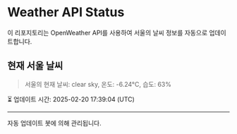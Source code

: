 
# Weather API Status

이 리포지토리는 OpenWeather API를 사용하여 서울의 날씨 정보를 자동으로 업데이트합니다.

## 현재 서울 날씨
> 서울의 현재 날씨: clear sky, 온도: -6.24°C, 습도: 63%

⏳ 업데이트 시간: 2025-02-20 17:39:04 (UTC)

---
자동 업데이트 봇에 의해 관리됩니다.
